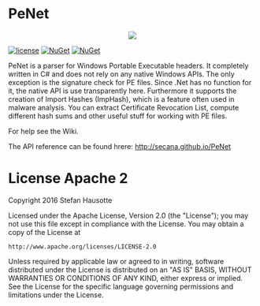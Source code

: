 # PeNet
<p align="center">
    <img src="https://github.com/secana/PeNet/blob/master/src/PEditor/Icons/PEditor.png" />
</p>

[![license](https://img.shields.io/github/license/secana/penet.svg)](https://raw.githubusercontent.com/secana/PeNet/master/LICENSE)
[![NuGet](https://img.shields.io/nuget/v/PeNet.svg)](https://www.nuget.org/packages/PeNet/)
[![NuGet](https://img.shields.io/nuget/dt/PeNet.svg)](https://www.nuget.org/packages/PeNet/)

PeNet is a parser for Windows Portable Executable headers. It completely written in C# and does not rely on any native Windows APIs. The only exception is the signature check for PE files. Since .Net has no function for it, the native API is use transparently here.
Furthermore it supports the creation of Import Hashes (ImpHash), which is a feature often used in malware analysis. You can extract Certificate Revocation List, compute different hash sums and other useful stuff for working with PE files.

For help see the Wiki.

The API reference can be found hrere: http://secana.github.io/PeNet

# License Apache 2
Copyright 2016 Stefan Hausotte

Licensed under the Apache License, Version 2.0 (the "License");
you may not use this file except in compliance with the License.
You may obtain a copy of the License at

    http://www.apache.org/licenses/LICENSE-2.0

Unless required by applicable law or agreed to in writing, software
distributed under the License is distributed on an "AS IS" BASIS,
WITHOUT WARRANTIES OR CONDITIONS OF ANY KIND, either express or implied.
See the License for the specific language governing permissions and
limitations under the License.
